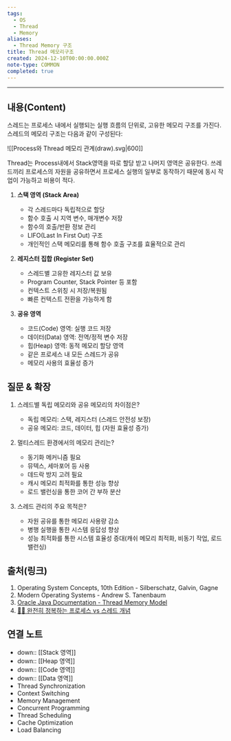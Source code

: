 ```yaml
---
tags:
  - OS
  - Thread
  - Memory
aliases:
  - Thread Memory 구조
title: Thread 메모리구조
created: 2024-12-10T00:00:00.000Z
note-type: COMMON
completed: true
---
```


----

## 내용(Content)

스레드는 프로세스 내에서 실행되는 실행 흐름의 단위로, 고유한 메모리 구조를 가진다. 스레드의 메모리 구조는 다음과 같이 구성된다:

![[Process와 Thread 메모리 관계(draw).svg|600]]

Thread는 Process내에서 Stack영역을 따로 할당 받고 나머지 영역은 공유한다. 쓰레드끼리 프로세스의 자원을 공유하면서 프로세스 실행의 일부로 동작하기 때문에 동시 작업이 가능하고 비용이 적다.

1. **스택 영역 (Stack Area)**
   - 각 스레드마다 독립적으로 할당
   - 함수 호출 시 지역 변수, 매개변수 저장
   - 함수의 호출/반환 정보 관리
   - LIFO(Last In First Out) 구조
   - 개인적인 스택 메모리를 통해 함수 호출 구조를 효율적으로 관리

2. **레지스터 집합 (Register Set)**
   - 스레드별 고유한 레지스터 값 보유
   - Program Counter, Stack Pointer 등 포함
   - 컨텍스트 스위칭 시 저장/복원됨
   - 빠른 컨텍스트 전환을 가능하게 함

3. **공유 영역**
   - 코드(Code) 영역: 실행 코드 저장
   - 데이터(Data) 영역: 전역/정적 변수 저장
   - 힙(Heap) 영역: 동적 메모리 할당 영역
   - 같은 프로세스 내 모든 스레드가 공유
   - 메모리 사용의 효율성 증가

## 질문 & 확장

1. 스레드별 독립 메모리와 공유 메모리의 차이점은?
   - 독립 메모리: 스택, 레지스터 (스레드 안전성 보장)
   - 공유 메모리: 코드, 데이터, 힙 (자원 효율성 증가)

2. 멀티스레드 환경에서의 메모리 관리는?
   - 동기화 메커니즘 필요
   - 뮤텍스, 세마포어 등 사용
   - 데드락 방지 고려 필요
   - 캐시 메모리 최적화를 통한 성능 향상
   - 로드 밸런싱을 통한 코어 간 부하 분산

3. 스레드 관리의 주요 목적은?
   - 자원 공유를 통한 메모리 사용량 감소
   - 병행 실행을 통한 시스템 응답성 향상
   - 성능 최적화를 통한 시스템 효율성 증대(캐쉬 메모리 최적화, 비동기 작업, 로드 밸런싱)

## 출처(링크)

1. Operating System Concepts, 10th Edition - Silberschatz, Galvin, Gagne
2. Modern Operating Systems - Andrew S. Tanenbaum
3. [Oracle Java Documentation - Thread Memory Model](https://docs.oracle.com/javase/specs/jls/se8/html/jls-17.html#jls-17.4)
4. [👩‍💻 ‍완전히 정복하는 프로세스 vs 스레드 개념](https://inpa.tistory.com/entry/%F0%9F%91%A9%E2%80%8D%F0%9F%92%BB-%ED%94%84%EB%A1%9C%EC%84%B8%EC%8A%A4-%E2%9A%94%EF%B8%8F-%EC%93%B0%EB%A0%88%EB%93%9C-%EC%B0%A8%EC%9D%B4#%ED%94%84%EB%A1%9C%EC%84%B8%EC%8A%A4%EC%9D%98_%EC%9E%90%EC%9B%90_%EA%B3%B5%EC%9C%A0)

## 연결 노트
- down:: [[Stack 영역]]
- down:: [[Heap 영역]]
- down:: [[Code 영역]]
- down:: [[Data 영역]]
- Thread Synchronization
- Context Switching
- Memory Management
- Concurrent Programming
- Thread Scheduling
- Cache Optimization
- Load Balancing










